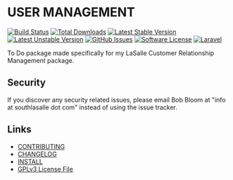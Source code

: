 # USER MANAGEMENT

[![Build Status](https://img.shields.io/travis/lasallecrm/lasallecrm-l5-lasallecrmadmin-pkg/master.svg?style=flat-square)](https://travis-ci.org/lasallecrm/lasallecrm-l5-lasallecrmadmin-pkg)
[![Total Downloads](https://img.shields.io/packagist/dt/lasallecrm/lasallecrmadmin.svg?style=flat-square)](https://packagist.org/packages/lasallecrm/lasallecrmadmin)
[![Latest Stable Version](https://poser.pugx.org/lasallecrm/lasallecrmadmin/v/stable.svg)](https://packagist.org/packages/lasallecrm/lasallecrmadmin)
[![Latest Unstable Version](https://poser.pugx.org/lasallecrm/lasallecrmadmin/v/unstable.svg)](https://packagist.org/packages/lasallecrm/lasallecrmadmin)
[![GitHub Issues](https://img.shields.io/github/issues/lasallecrm/lasallecrm-l5-lasallecrmadmin-pkg.svg)](https://github.com/lasallecrm/lasallecrm-l5-lasallecrmadmin-pkg/issues)
[![Software License](https://img.shields.io/badge/license-GPLv3-brightgreen.svg?style=flat-square)](LICENSE.md)
[![Laravel](https://img.shields.io/badge/Laravel-v5-brightgreen.svg?style=flat-square)](http://laravel.com)


To Do package made specifically for my LaSalle Customer Relationship Management package. 


## Security

If you discover any security related issues, please email Bob Bloom at "info at southlasalle dot com" instead of using the issue tracker.


## Links

* [CONTRIBUTING](CONTRIBUTING.md)
* [CHANGELOG](CHANGELOG.md)
* [INSTALL](INSTALL.md)
* [GPLv3 License File](LICENSE.md)




